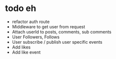# todo eh
- refactor auth route
- Middleware to get user from request
- Attach userId to posts, comments, sub comments
- User Followers, Follows
- User subscribe / publish user specific events
- Add likes
- Add like event
